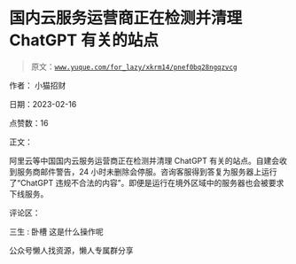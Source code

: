 # 国内云服务运营商正在检测并清理 ChatGPT 有关的站点

> 原文：[`www.yuque.com/for_lazy/xkrm14/pnef0bq28ngqzvcg`](https://www.yuque.com/for_lazy/xkrm14/pnef0bq28ngqzvcg)



作者： 小猫招财



日期：2023-02-16



点赞数：16



正文：



阿里云等中国国内云服务运营商正在检测并清理 ChatGPT 有关的站点。自建会收到服务商邮件警告，24 小时未删除会停服。咨询客服得到答复为服务器上运行了“ChatGPT 违规不合法的内容”。即便是运行在境外区域中的服务器也会被要求下线服务。



评论区：



三生 : 卧槽 这是什么操作呢



公众号懒人找资源，懒人专属群分享

